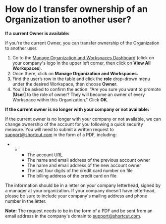 # How do I transfer ownership of an Organization to another user?

**If a current Owner is available:**

If you're the current Owner, you can transfer ownership of the Organization to another user.

1. Go to the [Manage Organization and Workspaces Dashboard](https://help.shortcut.com/hc/en-us/articles/360001083483-The-Organizations-and-Workspaces-Dashboard) (click on your company's logo in the upper left corner, then click on **View All Workspaces**).
2. Once there, click on **Manage Organization and Workspaces.**
3. Find the user’s row in the table and click the **role** drop-drown menu under the desired Workspace, then choose **Owner**.
4. You'll be asked to confirm the action: "Are you sure you want to promote **\[User]** to the role of owner? They will become an owner of every Workspace within this Organization." Click **OK**.

**If the current owner is no longer with your company or not available:**

If the current owner is no longer with your company or not available, we can change ownership of the account for you following a quick security measure. You will need to submit a written request to [support@shortcut.com](mailto:support@clubhouse.io) in the form of a PDF, including:

*
  *
    * The account URL
    * The name and email address of the previous account owner
    * The name and email address of the new account owner
    * The last four digits of the credit card number on file
    * The billing address of the credit card on file

The information should be in a letter on your company letterhead, signed by a manager at your organization. If your company doesn't have letterhead, please be sure to include your company's mailing address and phone number in the letter.&#x20;

**Note:** The request needs to be in the form of a PDF and be sent from an email address in the company's domain to support@shortcut.com.&#x20;
